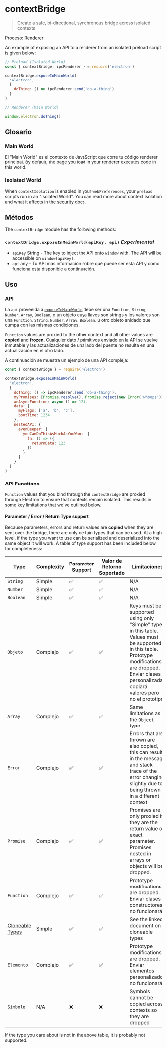 # contextBridge

> Create a safe, bi-directional, synchronous bridge across isolated contexts

Proceso: [Renderer](../glossary.md#renderer-process)

An example of exposing an API to a renderer from an isolated preload script is given below:

```javascript
// Preload (Isolated World)
const { contextBridge, ipcRenderer } = require('electron')

contextBridge.exposeInMainWorld(
  'electron',
  {
    doThing: () => ipcRenderer.send('do-a-thing')
  }
)
```

```javascript
// Renderer (Main World)

window.electron.doThing()
```

## Glosario

### Main World

El "Main World" es el contexto de JavaScript que corre tu código renderer principal. By default, the page you load in your renderer executes code in this world.

### Isolated World

When `contextIsolation` is enabled in your `webPreferences`, your `preload` scripts run in an "Isolated World".  You can read more about context isolation and what it affects in the [security](../tutorial/security.md#3-enable-context-isolation-for-remote-content) docs.

## Métodos

The `contextBridge` module has the following methods:

### `contextBridge.exposeInMainWorld(apiKey, api)` _Experimental_

* `apiKey` String - The key to inject the API onto `window` with.  The API will be accessible on `window[apiKey]`.
* `api` any - Tu API más información sobre qué puede ser esta API y como funciona esta disponible a continuación.

## Uso

### API

La `api` proveeida a [`exposeInMainWorld`](#contextbridgeexposeinmainworldapikey-api-experimental) debe ser una `Function`, `String`, `Number`, `Array`, `Boolean`, o un objeto cuya llaves son strings y los valores son una `Function`, `String`, `Number`, `Array`, `Boolean`, u otro objeto anidado que cumpa con las mismas condiciones.

`Function` values are proxied to the other context and all other values are **copied** and **frozen**. Cualquier dato / primitivos enviado en la API se vuelve inmutable y las actualizaciones de una lado del puente no resulta en una actualización en el otro lado.

A continuación se muestra un ejemplo de una API compleja:

```javascript
const { contextBridge } = require('electron')

contextBridge.exposeInMainWorld(
  'electron',
  {
    doThing: () => ipcRenderer.send('do-a-thing'),
    myPromises: [Promise.resolve(), Promise.reject(new Error('whoops'))],
    anAsyncFunction: async () => 123,
    data: {
      myFlags: ['a', 'b', 'c'],
      bootTime: 1234
    },
    nestedAPI: {
      evenDeeper: {
        youCanDoThisAsMuchAsYouWant: {
          fn: () => ({
            returnData: 123
          })
        }
      }
    }
  }
)
```

### API Functions

`Function` values that you bind through the `contextBridge` are proxied through Electron to ensure that contexts remain isolated.  This results in some key limitations that we've outlined below.

#### Parameter / Error / Return Type support

Because parameters, errors and return values are **copied** when they are sent over the bridge, there are only certain types that can be used. At a high level, if the type you want to use can be serialized and deserialized into the same object it will work.  A table of type support has been included below for completeness:

| Type                                                                                                           | Complexity | Parameter Support | Valor de Retorno Soportado | Limitaciones                                                                                                                                                                                                       |
| -------------------------------------------------------------------------------------------------------------- | ---------- | ----------------- | -------------------------- | ------------------------------------------------------------------------------------------------------------------------------------------------------------------------------------------------------------------ |
| `String`                                                                                                       | Simple     | ✅                 | ✅                          | N/A                                                                                                                                                                                                                |
| `Number`                                                                                                       | Simple     | ✅                 | ✅                          | N/A                                                                                                                                                                                                                |
| `Boolean`                                                                                                      | Simple     | ✅                 | ✅                          | N/A                                                                                                                                                                                                                |
| `Objeto`                                                                                                       | Complejo   | ✅                 | ✅                          | Keys must be supported using only "Simple" types in this table.  Values must be supported in this table.  Prototype modifications are dropped.  Enviar clases personalizadas copiará valores pero no el prototipo. |
| `Array`                                                                                                        | Complejo   | ✅                 | ✅                          | Same limitations as the `Object` type                                                                                                                                                                              |
| `Error`                                                                                                        | Complejo   | ✅                 | ✅                          | Errors that are thrown are also copied, this can result in the message and stack trace of the error changing slightly due to being thrown in a different context                                                   |
| `Promise`                                                                                                      | Complejo   | ✅                 | ✅                          | Promises are only proxied if they are the return value or exact parameter.  Promises nested in arrays or objects will be dropped.                                                                                  |
| `Function`                                                                                                     | Complejo   | ✅                 | ✅                          | Prototype modifications are dropped.  Enviar clases o constructores no funcionará.                                                                                                                                 |
| [Cloneable Types](https://developer.mozilla.org/en-US/docs/Web/API/Web_Workers_API/Structured_clone_algorithm) | Simple     | ✅                 | ✅                          | See the linked document on cloneable types                                                                                                                                                                         |
| `Elemento`                                                                                                     | Complejo   | ✅                 | ✅                          | Prototype modifications are dropped.  Enviar elementos personalizados no funcionará.                                                                                                                               |
| `Símbolo`                                                                                                      | N/A        | ❌                 | ❌                          | Symbols cannot be copied across contexts so they are dropped                                                                                                                                                       |

If the type you care about is not in the above table, it is probably not supported.
